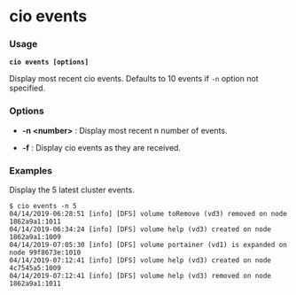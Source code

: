 # cio events

### **Usage**

**`cio events [options]`**

Display most recent cio events. Defaults to 10 events if `-n` option not specified.

### **Options**

- **-n &lt;number&gt;** : Display most recent n number of events.

- **-f** : Display cio events as they are received.

### **Examples**

Display the 5 latest cluster events.

```
$ cio events -n 5
04/14/2019-06:28:51 [info] [DFS] volume toRemove (vd3) removed on node 1862a9a1:1011
04/14/2019-06:34:24 [info] [DFS] volume help (vd3) created on node 1862a9a1:1009
04/14/2019-07:05:30 [info] [DFS] volume portainer (vd1) is expanded on node 99f8673e:1010
04/14/2019-07:12:41 [info] [DFS] volume help (vd3) created on node 4c7545a5:1009
04/14/2019-07:12:41 [info] [DFS] volume help (vd3) removed on node 1862a9a1:1011
```
